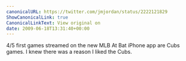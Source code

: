 ```yaml
---
canonicalURL: https://twitter.com/jmjordan/status/2222121829
ShowCanonicalLink: true
CanonicalLinkText: View original on
date: 2009-06-18T13:31:40+00:00
---
```

4/5 first games streamed on the new MLB At Bat iPhone app are Cubs games. I knew there was a reason I liked the Cubs.